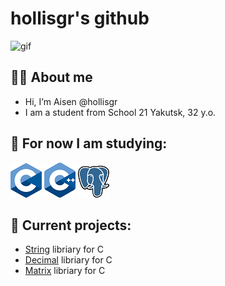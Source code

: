 # hollisgr's github

![gif](https://i.giphy.com/media/v1.Y2lkPTc5MGI3NjExdmF5Z3hlNnFtMmgzMTRvbHQ0b2UzaGc1YW1nMmtteTBycGk1Y3BmMyZlcD12MV9pbnRlcm5hbF9naWZfYnlfaWQmY3Q9Zw/Dh5q0sShxgp13DwrvG/giphy.gif)

## :technologist: About me
- Hi, I’m Aisen @hollisgr
- I am a student from School 21 Yakutsk, 32 y.o.
## :dart: For now I am studying:

![c](logos/c.png)
![cpp](logos/cpp.png)
![psql](logos/psql.png)

## :floppy_disk: Current projects:

- [String](https://github.com/hollisgr/s21/tree/main/String) libriary for C
- [Decimal](https://github.com/hollisgr/s21/tree/main/Decimal) libriary for C
- [Matrix](https://github.com/hollisgr/s21/tree/main/Matrix) libriary for C 
